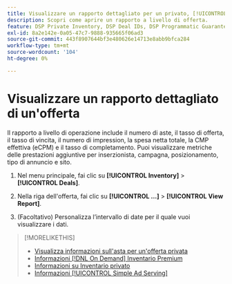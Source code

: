 ```yaml
---
title: Visualizzare un rapporto dettagliato per un privato, [!UICONTROL On Demand]oppure [!UICONTROL Simple Ad Serving] Offerta
description: Scopri come aprire un rapporto a livello di offerta.
feature: DSP Private Inventory, DSP Deal IDs, DSP Programmatic Guaranteed Deals, DSP On Demand Inventory, DSP Simple Ad Serving
exl-id: 8a2e142e-0a05-47c7-9888-935665f06ad3
source-git-commit: 443f8907644bf3e480626e14713e8abb9bfca284
workflow-type: tm+mt
source-wordcount: '104'
ht-degree: 0%

---
```


# Visualizzare un rapporto dettagliato di un&#39;offerta

Il rapporto a livello di operazione include il numero di aste, il tasso di offerta, il tasso di vincita, il numero di impression, la spesa netta totale, la CMP effettiva (eCPM) e il tasso di completamento. Puoi visualizzare metriche delle prestazioni aggiuntive per inserzionista, campagna, posizionamento, tipo di annuncio e sito.

1. Nel menu principale, fai clic su **[!UICONTROL Inventory]** > **[!UICONTROL Deals]**.

1. Nella riga dell&#39;offerta, fai clic su **[!UICONTROL ...]** > **[!UICONTROL View Report]**.

1. (Facoltativo) Personalizza l’intervallo di date per il quale vuoi visualizzare i dati.

>[!MORELIKETHIS]
>
>* [Visualizza informazioni sull&#39;asta per un&#39;offerta privata](/help/dsp/inventory/private-deal-auction-insights.md)
>* [Informazioni [!DNL On Demand] Inventario Premium](on-demand-inventory-about.md)
>* [Informazioni su Inventario privato](private-inventory-about.md)
>* [Informazioni [!UICONTROL Simple Ad Serving]](simple-deal-about.md)

